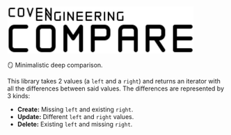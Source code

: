 <img alt="Coven Engineering Comparison logo" src="./logo.svg" height="108" />

🪞 Minimalistic deep comparison.

This library takes 2 values (a `left` and a `right`) and returns an iterator
with all the differences between said values. The differences are represented by
3 kinds:

- **Create:** Missing `left` and existing `right`.
- **Update:** Different `left` and `right` values.
- **Delete:** Existing `left` and missing `right`.
